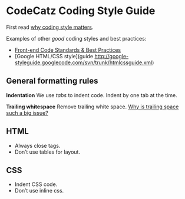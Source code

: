 # CodeCatz Coding Style Guide

First read [why coding style matters](http://www.smashingmagazine.com/2012/10/25/why-coding-style-matters/).

Examples of other _good_ coding styles and best practices:
- [Front-end Code Standards & Best Practices](http://isobar-idev.github.io/code-standards/)
- [Google HTML/CSS style](guide http://google-styleguide.googlecode.com/svn/trunk/htmlcssguide.xml)


## General formatting rules

**Indentation**
We use _tabs_ to indent code. Indent by one tab at the time.

**Trailing whitespace**
Remove trailing white space. 
[Why is trailing space such a big issue?](http://programmers.stackexchange.com/questions/121555/why-is-trailing-whitespace-a-big-deal)

## HTML

- Always close tags.
- Don’t use tables for layout.


## CSS
- Indent CSS code.
- Don’t use inline css.
 